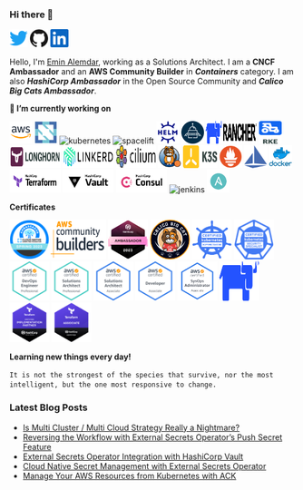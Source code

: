 ### Hi there 👋

<p align="left">
  <a href="https://twitter.com/alemdar_emin"><img alt="Twitter" height="32" width="32" src="assets/twitter.svg"></a>
  <a href="https://github.com/eminalemdar"><img alt="GitHub" height="32" width="32" src="assets/github.svg"></a>
  <a href="https://www.linkedin.com/in/emin-alemdar/"><img alt="LinkedIn" height="32" width="32" src="assets/linkedin.svg"></a>
</p>

Hello, I'm [Emin Alemdar](https://twitter.com/alemdar_emin), working as a Solutions Architect. I am a **CNCF Ambassador** and an **AWS Community Builder** in ***Containers*** category. I am also ***HashiCorp Ambassador*** in the Open Source Community and ***Calico Big Cats Ambassador***.


**🔭 I’m currently working on**
<p align="left"><img src="https://github.com/github/explore/raw/main/topics/aws/aws.png" alt="aws" width="40" height="40"/> <img src="assets/cncf-icon-color.png" alt="cncf" width="40" height="40"/> <img src="https://www.vectorlogo.zone/logos/kubernetes/kubernetes-icon.svg" alt="kubernetes" width="40" height="40"/> <img src="assets/spacelift.png" alt="spacelift" width="40" height="40"/> <img src="assets/helm-icon-color.png" alt="helm" width="40" height="40"/> <img src="assets/eso-logo.png" alt="linkerd" width="40" height="40"/> <img alt="rancher" height="40" width="90" src="assets/rancher-logo.svg"> <img alt="rke" height="40" width="40" src="assets/rke.svg"> <img alt="longhorn" height="40" width="90" src="assets/longhorn-logo.svg"> <img src="assets/linkerd-logo.svg" alt="linkerd" width="90" height="40"/> <img src="assets/cilium.svg" alt="cilium" width="70" height="40"/> <img src="assets/calico.png" alt="calico" width="40" height="40"/> <img src="assets/k3s-logo.svg" alt="k3s" width="60" height="40"/> <img src="assets/prometheus-icon.svg" alt="prometheus" width="40" height="40"/> <img src="assets/istio-icon.svg" alt="istio" width="40" height="40"/> <img src="https://github.com/github/explore/raw/main/topics/docker/docker.png" alt="docker" width="40" height="40"/> <img src="assets/terraform-logo.svg" alt="terraform" width="90" height="40"/> <img src="assets/vault-logo.svg" alt="terraform" width="90" height="40"/> <img src="assets/consul-logo.svg" alt="terraform" width="90" height="40"/> <img src="https://www.vectorlogo.zone/logos/jenkins/jenkins-icon.svg" alt="jenkins" width="40" height="40"/> <img src="assets/ansible.svg" alt="ansible" width="40" height="40"/>
</p>

**Certificates**
<p align="left"><img src="assets/certificates/cncf-ambassador-spring-2023.png" alt="cncf" width="70" height="70"/><img src="assets/certificates/community-builder.png" alt="aws" width="100" height="70"/> <img src="assets/certificates/hashicorp-ambassador-2023.png" alt="hashicorp" width="70" height="70"/> <img src="assets/certificates/Calico_Big_Cat_logo.png" alt="hashicorp" width="70" height="70"/> <img src="assets/certificates/cka.png" alt="cka" width="70" height="70"/> <img src="assets/certificates/cks.png" alt="cka" width="70" height="70"/> <img src="assets/certificates/AWS-DevOps.png" alt="devops" width="70" height="70"/> <img src="assets/certificates/AWS-sap.png" alt="sap" width="70" height="70"/> <img src="assets/certificates/AWS-saa.png" alt="saa" width="70" height="70"/> <img src="assets/certificates/AWS-developer.png" alt="developer" width="70" height="70"/> <img src="assets/certificates/AWS-sysops.png" alt="sysops" width="70" height="70"/> <img src="assets/certificates/rancher.svg" alt="rancher" width="70" height="70"/> <img src="assets/certificates/terraform-chip.png" alt="terraform" width="70" height="70"/> <img src="assets/certificates/terraform-associate.png" alt="terraform" width="70" height="70"/>
</p>

**Learning new things every day!**

``It is not the strongest of the species that survive, nor the most intelligent, but the one most responsive to change.``

### Latest Blog Posts
<!-- BLOG-POST-LIST:START -->
- [Is Multi Cluster / Multi Cloud Strategy Really a Nightmare?](https://eminalemdar.medium.com/is-multi-cluster-multi-cloud-strategy-really-a-nightmare-e08e3e417b2e?source=rss-b3bf23b97abd------2)
- [Reversing the Workflow with External Secrets Operator’s Push Secret Feature](https://eminalemdar.medium.com/reversing-the-workflow-with-external-secrets-operators-push-secret-feature-f2a64f3db748?source=rss-b3bf23b97abd------2)
- [External Secrets Operator Integration with HashiCorp Vault](https://eminalemdar.medium.com/external-secrets-operator-integration-with-hashicorp-vault-aff3f956237b?source=rss-b3bf23b97abd------2)
- [Cloud Native Secret Management with External Secrets Operator](https://eminalemdar.medium.com/cloud-native-secret-management-with-external-secrets-operator-2912f41f9c49?source=rss-b3bf23b97abd------2)
- [Manage Your AWS Resources from Kubernetes with ACK](https://eminalemdar.medium.com/manage-your-aws-resources-from-kubernetes-with-ack-3cf06a4b0770?source=rss-b3bf23b97abd------2)
<!-- BLOG-POST-LIST:END -->
